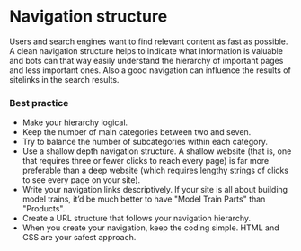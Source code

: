 # Navigation structure
Users and search engines want to find relevant content as fast as possible. A clean navigation structure helps to indicate what information is valuable and bots can that way easily understand the hierarchy of important pages and less important ones. Also a good navigation can influence the results of sitelinks in the search results.

### Best practice
* Make your hierarchy logical.
* Keep the number of main categories between two and seven.
* Try to balance the number of subcategories within each category.
* Use a shallow depth navigation structure. A shallow website (that is, one that requires three or fewer clicks to reach every page) is far more preferable than a deep website (which requires lengthy strings of clicks to see every page on your site).
* Write your navigation links descriptively. If your site is all about building model trains, it’d be much better to have "Model Train Parts" than "Products".
* Create a URL structure that follows your navigation hierarchy.
* When you create your navigation, keep the coding simple. HTML and CSS are your safest approach.
